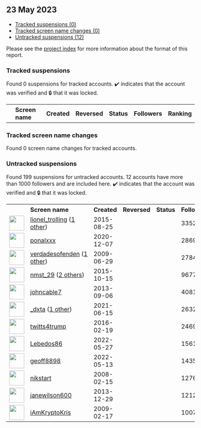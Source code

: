## 23 May 2023

* [Tracked suspensions (0)](#tracked-suspensions)
* [Tracked screen name changes (0)](#tracked-screen-name-changes)
* [Untracked suspensions (12)](#untracked-suspensions)

Please see the [project index](https://github.com/travisbrown/twitter-watch) for more information about the format of this report.

### Tracked suspensions

Found 0 suspensions for tracked accounts.
  ✔️ indicates that the account was verified and 🔒 that it was locked.

<table>
    <tr>
        <th></th>
        <th align="left">Screen name</th>
        <th align="left">Created</th>
        <th align="left">Reversed</th>
        <th align="left">Status</th>
        <th align="left">Followers</th>
        <th align="left">Ranking</th></tr>
    </tr></table>

### Tracked screen name changes

Found 0 screen name changes for tracked accounts.

### Untracked suspensions

Found 199 suspensions for untracked accounts.
12 accounts have more than 1000 followers and are included here.
  ✔️ indicates that the account was verified and 🔒 that it was locked.

<table>
    <tr>
        <th></th>
        <th align="left">Screen name</th>
        <th align="left">Created</th>
        <th align="left">Reversed</th>
        <th align="left">Status</th>
        <th align="left">Followers</th>
    </tr>
        <tr>
            <td><a href="https://twitter.com/intent/user?user_id=3441357856">
                <img src="https://pbs.twimg.com/profile_images/1582866126270304259/FRyc2P-y_normal.jpg" width="40px" height="40px" align="center"/></a>
            </td>
            <td>
                <a href="https://twitter.com/lionel_trolling">lionel_trolling</a>&nbsp;(<a href="https://api.memory.lol/v1/tw/id/3441357856">1 other</a>)&nbsp;</td>
            <td>2015-08-25</td>
            <td></td>
            <td align="center"></td>
            <td>33521</td>
        </tr>
        <tr>
            <td><a href="https://twitter.com/intent/user?user_id=1336029610123943937">
                <img src="https://pbs.twimg.com/profile_images/1507339193747443719/1LEaZj1V_normal.jpg" width="40px" height="40px" align="center"/></a>
            </td>
            <td>
                <a href="https://twitter.com/ponalxxx">ponalxxx</a></td>
            <td>2020-12-07</td>
            <td></td>
            <td align="center"></td>
            <td>28691</td>
        </tr>
        <tr>
            <td><a href="https://twitter.com/intent/user?user_id=51933295">
                <img src="https://pbs.twimg.com/profile_images/1086520057520365568/XGBmgxYH_normal.jpg" width="40px" height="40px" align="center"/></a>
            </td>
            <td>
                <a href="https://twitter.com/verdadesofenden">verdadesofenden</a>&nbsp;(<a href="https://api.memory.lol/v1/tw/id/51933295">1 other</a>)&nbsp;</td>
            <td>2009-06-29</td>
            <td></td>
            <td align="center"></td>
            <td>27845</td>
        </tr>
        <tr>
            <td><a href="https://twitter.com/intent/user?user_id=3899986392">
                <img src="https://pbs.twimg.com/profile_images/1357306432828317696/DaW9BFPf_normal.jpg" width="40px" height="40px" align="center"/></a>
            </td>
            <td>
                <a href="https://twitter.com/nmst_29">nmst_29</a>&nbsp;(<a href="https://api.memory.lol/v1/tw/id/3899986392">2 others</a>)&nbsp;</td>
            <td>2015-10-15</td>
            <td></td>
            <td align="center"></td>
            <td>9677</td>
        </tr>
        <tr>
            <td><a href="https://twitter.com/intent/user?user_id=1736762581">
                <img src="https://pbs.twimg.com/profile_images/1156897920135962629/lF0a2rjh_normal.jpg" width="40px" height="40px" align="center"/></a>
            </td>
            <td>
                <a href="https://twitter.com/johncable7">johncable7</a></td>
            <td>2013-09-06</td>
            <td></td>
            <td align="center"></td>
            <td>4081</td>
        </tr>
        <tr>
            <td><a href="https://twitter.com/intent/user?user_id=1404655787700482048">
                <img src="https://pbs.twimg.com/profile_images/1592198612078895104/U3WfmWvc_normal.jpg" width="40px" height="40px" align="center"/></a>
            </td>
            <td>
                <a href="https://twitter.com/_dxta">_dxta</a>&nbsp;(<a href="https://api.memory.lol/v1/tw/id/1404655787700482048">1 other</a>)&nbsp;</td>
            <td>2021-06-15</td>
            <td></td>
            <td align="center"></td>
            <td>2632</td>
        </tr>
        <tr>
            <td><a href="https://twitter.com/intent/user?user_id=700482690353602560">
                <img src="https://pbs.twimg.com/profile_images/825859710423228417/KFZAedlN_normal.jpg" width="40px" height="40px" align="center"/></a>
            </td>
            <td>
                <a href="https://twitter.com/twitts4trump">twitts4trump</a></td>
            <td>2016-02-19</td>
            <td></td>
            <td align="center"></td>
            <td>2469</td>
        </tr>
        <tr>
            <td><a href="https://twitter.com/intent/user?user_id=1530255037661847552">
                <img src="https://pbs.twimg.com/profile_images/1530255665897345026/0dmzVnB6_normal.jpg" width="40px" height="40px" align="center"/></a>
            </td>
            <td>
                <a href="https://twitter.com/Lebedos86">Lebedos86</a></td>
            <td>2022-05-27</td>
            <td></td>
            <td align="center"></td>
            <td>1561</td>
        </tr>
        <tr>
            <td><a href="https://twitter.com/intent/user?user_id=1525205548957835267">
                <img src="https://pbs.twimg.com/profile_images/1589662446939246592/QwJ_u53r_normal.jpg" width="40px" height="40px" align="center"/></a>
            </td>
            <td>
                <a href="https://twitter.com/geoff8898">geoff8898</a></td>
            <td>2022-05-13</td>
            <td></td>
            <td align="center"></td>
            <td>1435</td>
        </tr>
        <tr>
            <td><a href="https://twitter.com/intent/user?user_id=13533312">
                <img src="https://pbs.twimg.com/profile_images/1587860970520682496/6fScMi5P_normal.jpg" width="40px" height="40px" align="center"/></a>
            </td>
            <td>
                <a href="https://twitter.com/nikstart">nikstart</a></td>
            <td>2008-02-15</td>
            <td></td>
            <td align="center"></td>
            <td>1276</td>
        </tr>
        <tr>
            <td><a href="https://twitter.com/intent/user?user_id=2250995488">
                <img src="https://pbs.twimg.com/profile_images/1551219671474573324/v7aiAuZk_normal.jpg" width="40px" height="40px" align="center"/></a>
            </td>
            <td>
                <a href="https://twitter.com/janewilson600">janewilson600</a></td>
            <td>2013-12-29</td>
            <td></td>
            <td align="center"></td>
            <td>1212</td>
        </tr>
        <tr>
            <td><a href="https://twitter.com/intent/user?user_id=21131012">
                <img src="https://pbs.twimg.com/profile_images/1143978060/KRISglobetw_normal.jpg" width="40px" height="40px" align="center"/></a>
            </td>
            <td>
                <a href="https://twitter.com/iAmKryptoKris">iAmKryptoKris</a></td>
            <td>2009-02-17</td>
            <td></td>
            <td align="center"></td>
            <td>1007</td>
        </tr></table>
